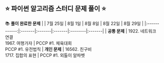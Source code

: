 ## ⭐️ 파이썬 알고리즘 스터디 문제 풀이 ⭐️

📚 **풀이 완료한 문제** 
|              | 7월 25일 | 8월 1일 | 8월 8일 | 8월 22일 | 8월 29일 |
|:------------:|:-------|:-------|:-------|:--------|:-------|
| **공통 문제** | 1922. 네트워크 연결 <br> 1967. 여행가자 | PCCP #1. 체육대회 <br> PCCP #1. 유전법칙 
| **개인 문제** | 16562. 친구비 <br> 1717. 집합의 표현 | PCCP #1. 외톨이 알파벳